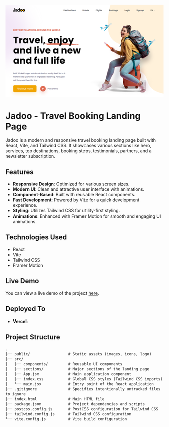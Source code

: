 ![Jadoo Cover Image](public/readme_cover.png)

# Jadoo - Travel Booking Landing Page

Jadoo is a modern and responsive travel booking landing page built with React, Vite, and Tailwind CSS. It showcases various sections like hero, services, top destinations, booking steps, testimonials, partners, and a newsletter subscription.

## Features

- **Responsive Design**: Optimized for various screen sizes.
- **Modern UI**: Clean and attractive user interface with animations.
- **Component-Based**: Built with reusable React components.
- **Fast Development**: Powered by Vite for a quick development experience.
- **Styling**: Utilizes Tailwind CSS for utility-first styling.
- **Animations**: Enhanced with Framer Motion for smooth and engaging UI animations.

## Technologies Used

- React
- Vite
- Tailwind CSS
- Framer Motion

## Live Demo

You can view a live demo of the project [here](https://jadoo-traveller.vercel.app/).

## Deployed To

- **Vercel**:

## Project Structure

```
.
├── public/                 # Static assets (images, icons, logo)
├── src/
│   ├── components/         # Reusable UI components
│   ├── sections/           # Major sections of the landing page
│   ├── App.jsx             # Main application component
│   ├── index.css           # Global CSS styles (Tailwind CSS imports)
│   └── main.jsx            # Entry point of the React application
├── .gitignore              # Specifies intentionally untracked files to ignore
├── index.html              # Main HTML file
├── package.json            # Project dependencies and scripts
├── postcss.config.js       # PostCSS configuration for Tailwind CSS
├── tailwind.config.js      # Tailwind CSS configuration
└── vite.config.js          # Vite build configuration
```
